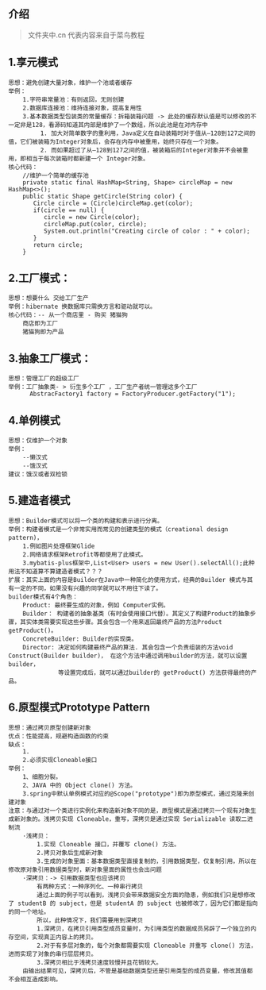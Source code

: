 
## 介绍
>文件夹中.cn 代表内容来自于菜鸟教程

## 1.享元模式

    思想：避免创建大量对象，维护一个池或者缓存
    举例：
        1.字符串常量池：有则返回，无则创建
        2.数据库连接池：维持连接对象，提高复用性
        3.基本数据类型包装类的常量缓存：拆箱装箱问题 -> 此处的缓存默认值是可以修改的不一定非是128，看源码知道其内部是维护了一个数组，所以此池是在对内存中
             1. 加大对简单数字的重利用，Java定义在自动装箱时对于值从–128到127之间的值，它们被装箱为Integer对象后，会存在内存中被重用，始终只存在一个对象。
             2. 而如果超过了从–128到127之间的值，被装箱后的Integer对象并不会被重用，即相当于每次装箱时都新建一个 Integer对象。
    核心代码：
        //维护一个简单的缓存池
        private static final HashMap<String, Shape> circleMap = new HashMap<>();
        public static Shape getCircle(String color) {
           Circle circle = (Circle)circleMap.get(color);
           if(circle == null) {
              circle = new Circle(color);
              circleMap.put(color, circle);
              System.out.println("Creating circle of color : " + color);
           }
           return circle;
        }
        
## 2.工厂模式：
    
    思想：想要什么 交给工厂生产
    举例：hibernate 换数据库只需换方言和驱动就可以。
    核心代码：-- 从一个商店里 - 购买 猪猫狗
        商店即为工厂
        猪猫狗即为产品
    
## 3.抽象工厂模式：
    
    思想：管理工厂的超级工厂
    举例：工厂抽象类- > 衍生多个工厂 ，工厂生产者统一管理这多个工厂
          AbstracFactory1 factory = FactoryProducer.getFactory("1");

## 4.单例模式
    
    思想：仅维护一个对象
    举例：
        --懒汉式
        --饿汉式
    建议：饿汉或者双检锁
    
## 5.建造者模式
    
    思想：Builder模式可以将一个类的构建和表示进行分离。
    举例：构建者模式是一个非常实用而常见的创建类型的模式（creational design pattern)，
        1.例如图片处理框架Glide
        2.网络请求框架Retrofit等都使用了此模式。
        3.mybatis-plus框架中,List<User> users = new User().selectAll();此种用法不知道算不算建造者模式？？？
    扩展：其实上面的内容是Builder在Java中一种简化的使用方式，经典的Builder 模式与其有一定的不同，如果没有兴趣的同学就可以不用往下读了。
    builder模式有4个角色：
        Product: 最终要生成的对象，例如 Computer实例。
        Builder： 构建者的抽象基类（有时会使用接口代替）。其定义了构建Product的抽象步骤，其实体类需要实现这些步骤。其会包含一个用来返回最终产品的方法Product getProduct()。
        ConcreteBuilder: Builder的实现类。
        Director: 决定如何构建最终产品的算法. 其会包含一个负责组装的方法void Construct(Builder builder)， 在这个方法中通过调用builder的方法，就可以设置builder，
                  等设置完成后，就可以通过builder的 getProduct() 方法获得最终的产品。

## 6.原型模式Prototype Pattern
    
    思想：通过拷贝原型创建新对象
    优点：性能提高，规避构造函数的约束
    缺点：
        1.
        2.必须实现Cloneable接口
    举例：
        1、细胞分裂。 
        2、JAVA 中的 Object clone() 方法。
        3.spring中默认单例模式对应的@Scope("prototype")即为原型模式，通过克隆来创建对象    
    注意：与通过对一个类进行实例化来构造新对象不同的是，原型模式是通过拷贝一个现有对象生成新对象的。浅拷贝实现 Cloneable，重写，深拷贝是通过实现 Serializable 读取二进制流
        ·浅拷贝：
            1.实现 Cloneable 接口，并覆写 clone() 方法。
            2.拷贝对象后生成新对象
            3.生成的对象里面：基本数据类型直接复制的，引用数据类型，仅复制引用，所以在修改原对象引用数据类型时，新对象里面的属性也会出问题
        ·深拷贝：-> 引用数据类型也应该拷贝
            有两种方式：一种序列化、一种串行拷贝
            通过上面的例子可以看到，浅拷贝会带来数据安全方面的隐患，例如我们只是想修改了 studentB 的 subject，但是 studentA 的 subject 也被修改了，因为它们都是指向的同一个地址。
            所以，此种情况下，我们需要用到深拷贝
            1.深拷贝，在拷贝引用类型成员变量时，为引用类型的数据成员另辟了一个独立的内存空间，实现真正内容上的拷贝。
            2.对于有多层对象的，每个对象都需要实现 Cloneable 并重写 clone() 方法，进而实现了对象的串行层层拷贝。
            3.深拷贝相比于浅拷贝速度较慢并且花销较大。
        由输出结果可见，深拷贝后，不管是基础数据类型还是引用类型的成员变量，修改其值都不会相互造成影响。
        


